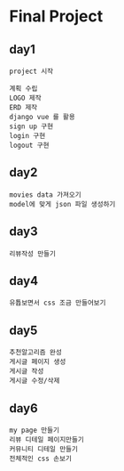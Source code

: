 # Final Project

## day1

```
project 시작

계획 수립
LOGO 제작
ERD 제작
django vue 를 활용
sign up 구현
login 구현
logout 구현

```



## day2

```
movies data 가져오기
model에 맞게 json 파일 생성하기
```



## day3

```
리뷰작성 만들기
```



## day4

```
유튭보면서 css 조금 만들어보기 
```



## day5

```
추천알고리즘 완성
게시글 페이지 생성
게시글 작성
게시글 수정/삭제
```



## day6

```
my page 만들기
리뷰 디테일 페이지만들기
커뮤니티 디테일 만들기
전체적인 css 손보기
```

